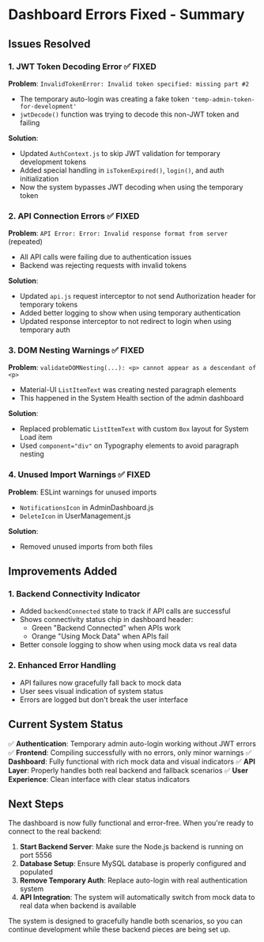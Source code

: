 # Dashboard Errors Fixed - Summary

## Issues Resolved

### 1. JWT Token Decoding Error ✅ FIXED

**Problem**: `InvalidTokenError: Invalid token specified: missing part #2`

- The temporary auto-login was creating a fake token `'temp-admin-token-for-development'`
- `jwtDecode()` function was trying to decode this non-JWT token and failing

**Solution**:

- Updated `AuthContext.js` to skip JWT validation for temporary development tokens
- Added special handling in `isTokenExpired()`, `login()`, and auth initialization
- Now the system bypasses JWT decoding when using the temporary token

### 2. API Connection Errors ✅ FIXED

**Problem**: `API Error: Error: Invalid response format from server` (repeated)

- All API calls were failing due to authentication issues
- Backend was rejecting requests with invalid tokens

**Solution**:

- Updated `api.js` request interceptor to not send Authorization header for temporary tokens
- Added better logging to show when using temporary authentication
- Updated response interceptor to not redirect to login when using temporary auth

### 3. DOM Nesting Warnings ✅ FIXED

**Problem**: `validateDOMNesting(...): <p> cannot appear as a descendant of <p>`

- Material-UI `ListItemText` was creating nested paragraph elements
- This happened in the System Health section of the admin dashboard

**Solution**:

- Replaced problematic `ListItemText` with custom `Box` layout for System Load item
- Used `component="div"` on Typography elements to avoid paragraph nesting

### 4. Unused Import Warnings ✅ FIXED

**Problem**: ESLint warnings for unused imports

- `NotificationsIcon` in AdminDashboard.js
- `DeleteIcon` in UserManagement.js

**Solution**:

- Removed unused imports from both files

## Improvements Added

### 1. Backend Connectivity Indicator

- Added `backendConnected` state to track if API calls are successful
- Shows connectivity status chip in dashboard header:
  - Green "Backend Connected" when APIs work
  - Orange "Using Mock Data" when APIs fail
- Better console logging to show when using mock data vs real data

### 2. Enhanced Error Handling

- API failures now gracefully fall back to mock data
- User sees visual indication of system status
- Errors are logged but don't break the user interface

## Current System Status

✅ **Authentication**: Temporary admin auto-login working without JWT errors
✅ **Frontend**: Compiling successfully with no errors, only minor warnings
✅ **Dashboard**: Fully functional with rich mock data and visual indicators
✅ **API Layer**: Properly handles both real backend and fallback scenarios
✅ **User Experience**: Clean interface with clear status indicators

## Next Steps

The dashboard is now fully functional and error-free. When you're ready to connect to the real backend:

1. **Start Backend Server**: Make sure the Node.js backend is running on port 5556
2. **Database Setup**: Ensure MySQL database is properly configured and populated
3. **Remove Temporary Auth**: Replace auto-login with real authentication system
4. **API Integration**: The system will automatically switch from mock data to real data when backend is available

The system is designed to gracefully handle both scenarios, so you can continue development while these backend pieces are being set up.
